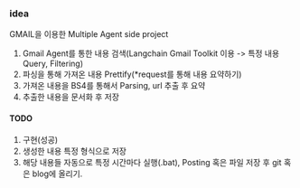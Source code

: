 ### idea
GMAIL을 이용한 Multiple Agent side project
1. Gmail Agent를 통한 내용 검색(Langchain Gmail Toolkit 이용 -> 특정 내용 Query, Filtering)
2. 파싱을 통해 가져온 내용 Prettify(*request를 통해 내용 요약하기)
3. 가져온 내용을 BS4를 통해서 Parsing, url 추출 후 요약
4. 추출한 내용을 문서화 후 저장

#### TODO
1. 구현(성공)
2. 생성한 내용 특정 형식으로 저장
3. 해당 내용들 자동으로 특정 시간마다 실행(.bat), Posting 혹은 파일 저장 후 git 혹은 blog에 올리기.